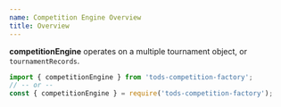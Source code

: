 ```yaml
---
name: Competition Engine Overview
title: Overview
---
```


**competitionEngine** operates on a multiple tournament object, or `tournamentRecords`.

```js
import { competitionEngine } from 'tods-competition-factory';
// -- or --
const { competitionEngine } = require('tods-competition-factory');
```
